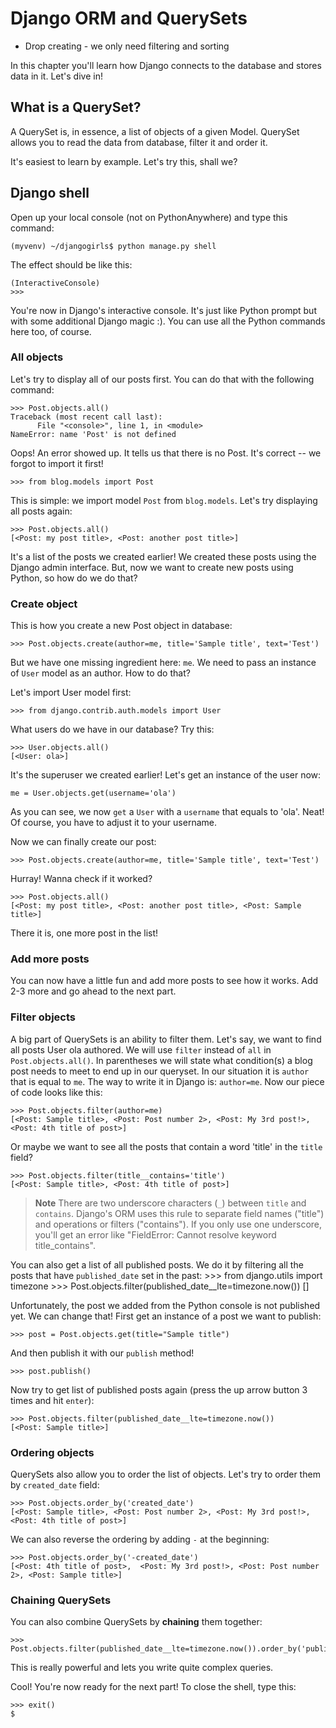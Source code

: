 # Django ORM and QuerySets

* Drop creating - we only need filtering and sorting

In this chapter you'll learn how Django connects to the database and stores data in it. Let's dive in!


## What is a QuerySet?

A QuerySet is, in essence, a list of objects of a given Model. QuerySet allows you to read the data from database, filter it and order it.

It's easiest to learn by example. Let's try this, shall we?


## Django shell

Open up your local console (not on PythonAnywhere) and type this command:

    (myvenv) ~/djangogirls$ python manage.py shell

The effect should be like this:

    (InteractiveConsole)
    >>>

You're now in Django's interactive console. It's just like Python prompt but with some additional Django magic :). You can use all the Python commands here too, of course.


### All objects

Let's try to display all of our posts first. You can do that with the following command:

    >>> Post.objects.all()
    Traceback (most recent call last):
          File "<console>", line 1, in <module>
    NameError: name 'Post' is not defined

Oops! An error showed up. It tells us that there is no Post. It's correct -- we forgot to import it first!

    >>> from blog.models import Post

This is simple: we import model `Post` from `blog.models`. Let's try displaying all posts again:

    >>> Post.objects.all()
    [<Post: my post title>, <Post: another post title>]

It's a list of the posts we created earlier! We created these posts using the Django admin interface. But, now we want to create new posts using Python, so how do we do that?


### Create object

This is how you create a new Post object in database:

    >>> Post.objects.create(author=me, title='Sample title', text='Test')

But we have one missing ingredient here: `me`. We need to pass an instance of `User` model as an author. How to do that?

Let's import User model first:

    >>> from django.contrib.auth.models import User

What users do we have in our database? Try this:

    >>> User.objects.all()
    [<User: ola>]

It's the superuser we created earlier! Let's get an instance of the user now:

    me = User.objects.get(username='ola')

As you can see, we now `get` a `User` with a `username` that equals to 'ola'. Neat! Of course, you have to adjust it to your username.

Now we can finally create our post:

    >>> Post.objects.create(author=me, title='Sample title', text='Test')

Hurray! Wanna check if it worked?

    >>> Post.objects.all()
    [<Post: my post title>, <Post: another post title>, <Post: Sample title>]

There it is, one more post in the list!


### Add more posts

You can now have a little fun and add more posts to see how it works. Add 2-3 more and go ahead to the next part.


### Filter objects

A big part of QuerySets is an ability to filter them. Let's say, we want to find all posts User ola authored. We will use `filter` instead of `all` in `Post.objects.all()`. In parentheses we will state what condition(s) a blog post needs to meet to end up in our queryset. In our situation it is `author` that is equal to `me`. The way to write it in Django is: `author=me`. Now our piece of code looks like this:

    >>> Post.objects.filter(author=me)
    [<Post: Sample title>, <Post: Post number 2>, <Post: My 3rd post!>, <Post: 4th title of post>]

Or maybe we want to see all the posts that contain a word 'title' in the `title` field?

    >>> Post.objects.filter(title__contains='title')
    [<Post: Sample title>, <Post: 4th title of post>]

> **Note** There are two underscore characters (`_`) between `title` and `contains`. Django's ORM uses this rule to separate field names ("title") and operations or filters ("contains"). If you only use one underscore, you'll get an error like "FieldError: Cannot resolve keyword title_contains".

You can also get a list of all published posts. We do it by filtering all the posts that have `published_date` set in the past:
    >>> from django.utils import timezone
    >>> Post.objects.filter(published_date__lte=timezone.now())
    []

Unfortunately, the post we added from the Python console is not published yet. We can change that! First get an instance of a post we want to publish:

    >>> post = Post.objects.get(title="Sample title")

And then publish it with our `publish` method!

    >>> post.publish()

Now try to get list of published posts again (press the up arrow button 3 times and hit `enter`):

    >>> Post.objects.filter(published_date__lte=timezone.now())
    [<Post: Sample title>]


### Ordering objects

QuerySets also allow you to order the list of objects. Let's try to order them by `created_date` field:

    >>> Post.objects.order_by('created_date')
    [<Post: Sample title>, <Post: Post number 2>, <Post: My 3rd post!>, <Post: 4th title of post>]

We can also reverse the ordering by adding `-` at the beginning:

    >>> Post.objects.order_by('-created_date')
    [<Post: 4th title of post>,  <Post: My 3rd post!>, <Post: Post number 2>, <Post: Sample title>]


### Chaining QuerySets 

You can also combine QuerySets by **chaining** them together:

    >>> Post.objects.filter(published_date__lte=timezone.now()).order_by('published_date')

This is really powerful and lets you write quite complex queries.

Cool! You're now ready for the next part! To close the shell, type this:

    >>> exit()
    $
